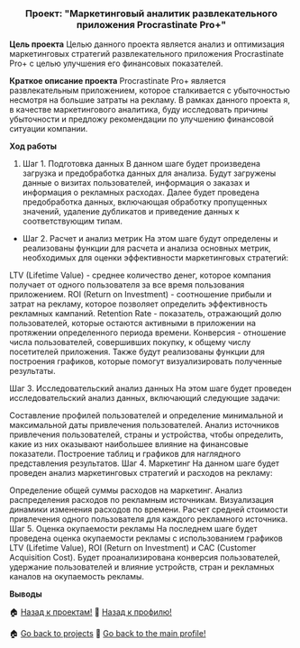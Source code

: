 <h3 align="center">Проект: "Маркетинговый аналитик развлекательного приложения Procrastinate Pro+"</h3>

**Цель проекта**
Целью данного проекта является анализ и оптимизация маркетинговых стратегий развлекательного приложения Procrastinate Pro+ с целью улучшения его финансовых показателей.

**Краткое описание проекта**
Procrastinate Pro+ является развлекательным приложением, которое сталкивается с убыточностью несмотря на большие затраты на рекламу. В рамках данного проекта я, в качестве маркетингового аналитика, буду исследовать причины убыточности и предложу рекомендации по улучшению финансовой ситуации компании.

**Ход работы**

1. Шаг 1. Подготовка данных
В данном шаге будет произведена загрузка и предобработка данных для анализа. Будут загружены данные о визитах пользователей, информация о заказах и информация о рекламных расходах. Далее будет проведена предобработка данных, включающая обработку пропущенных значений, удаление дубликатов и приведение данных к соответствующим типам.

- Шаг 2. Расчет и анализ метрик
На этом шаге будут определены и реализованы функции для расчета и анализа основных метрик, необходимых для оценки эффективности маркетинговых стратегий:

LTV (Lifetime Value) - среднее количество денег, которое компания получает от одного пользователя за все время пользования приложением.
ROI (Return on Investment) - соотношение прибыли и затрат на рекламу, которое позволяет определить эффективность рекламных кампаний.
Retention Rate - показатель, отражающий долю пользователей, которые остаются активными в приложении на протяжении определенного периода времени.
Конверсия - отношение числа пользователей, совершивших покупку, к общему числу посетителей приложения.
Также будут реализованы функции для построения графиков, которые помогут визуализировать полученные результаты.

Шаг 3. Исследовательский анализ данных
На этом шаге будет проведен исследовательский анализ данных, включающий следующие задачи:

Составление профилей пользователей и определение минимальной и максимальной даты привлечения пользователей.
Анализ источников привлечения пользователей, страны и устройства, чтобы определить, какие из них оказывают наибольшее влияние на финансовые показатели.
Построение таблиц и графиков для наглядного представления результатов.
Шаг 4. Маркетинг
На данном шаге будет проведен анализ маркетинговых стратегий и расходов на рекламу:

Определение общей суммы расходов на маркетинг.
Анализ распределения расходов по рекламным источникам.
Визуализация динамики изменения расходов по времени.
Расчет средней стоимости привлечения одного пользователя для каждого рекламного источника.
Шаг 5. Оценка окупаемости рекламы
На последнем шаге будет проведена оценка окупаемости рекламы с использованием графиков LTV (Lifetime Value), ROI (Return on Investment) и CAC (Customer Acquisition Cost). Будет проанализирована конверсия пользователей, удержание пользователей и влияние устройств, стран и рекламных каналов на окупаемость рекламы.

**Выводы**






🏠  <a href="https://github.com/MalykhinViktor/Yandex_praktikum" target="_blank">Назад к проектам!</a>
:office:  <a href="https://github.com/MalykhinViktor" target="_blank">Назад к профилю!</a>

🏠  <a href="https://github.com/MalykhinViktor/Yandex_praktikum" target="_blank">Go back to projects</a>
:office:  <a href="https://github.com/MalykhinViktor" target="_blank"> Go back to the main profile!</a>


